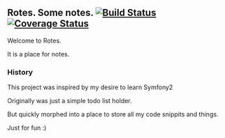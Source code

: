 ## Rotes. Some notes. [![Build Status](https://travis-ci.org/rek/Rotes.png)](https://travis-ci.org/rek/Rotes) [![Coverage Status](https://coveralls.io/repos/rek/Rotes/badge.png)](https://coveralls.io/r/rek/Rotes)

Welcome to Rotes.

It is a place for notes.

### History

This project was inspired by my desire to learn Symfony2

Originally was just a simple todo list holder.

But quickly morphed into a place to store all my code snippits and things.

Just for fun :)
